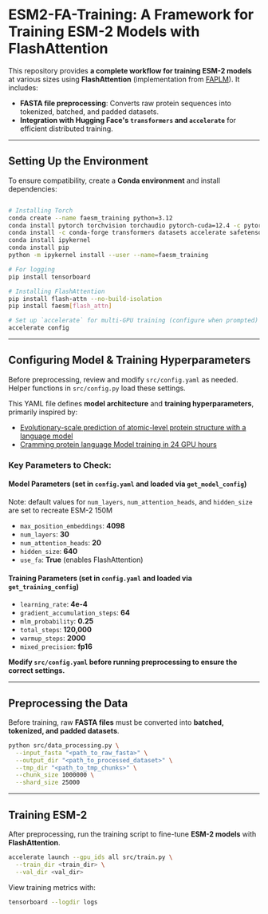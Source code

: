# ESM2-FA-Training: A Framework for Training ESM-2 Models with FlashAttention

This repository provides **a complete workflow for training ESM-2 models** at various sizes using **FlashAttention** (implementation from [FAPLM](https://github.com/pengzhangzhi/faplm/tree/main)). It includes:
- **FASTA file preprocessing**: Converts raw protein sequences into tokenized, batched, and padded datasets.
- **Integration with Hugging Face's `transformers` and `accelerate`** for efficient distributed training.

---
## Setting Up the Environment

To ensure compatibility, create a **Conda environment** and install dependencies:

```bash

# Installing Torch
conda create --name faesm_training python=3.12
conda install pytorch torchvision torchaudio pytorch-cuda=12.4 -c pytorch -c nvidia
conda install -c conda-forge transformers datasets accelerate safetensors einops
conda install ipykernel
conda install pip
python -m ipykernel install --user --name=faesm_training

# For logging
pip install tensorboard

# Installing FlashAttention
pip install flash-attn --no-build-isolation
pip install faesm[flash_attn]

# Set up `accelerate` for multi-GPU training (configure when prompted)
accelerate config
```

---
## Configuring Model & Training Hyperparameters

Before preprocessing, review and modify `src/config.yaml` as needed. Helper functions in `src/config.py` load these settings.

This YAML file defines **model architecture** and **training hyperparameters**, primarily inspired by:
- [Evolutionary-scale prediction of atomic-level protein structure with a language model](https://www-science-org.ezp-prod1.hul.harvard.edu/doi/10.1126/science.ade2574)
- [Cramming protein language Model training in 24 GPU hours](https://www.biorxiv.org/content/10.1101/2024.05.14.594108v1)

### **Key Parameters to Check:**

#### **Model Parameters (set in `config.yaml` and loaded via `get_model_config`)**
Note: default values for `num_layers`, `num_attention_heads`, and `hidden_size` are set to recreate ESM-2 150M
- `max_position_embeddings`: **4098** 
- `num_layers`: **30** 
- `num_attention_heads`: **20**
- `hidden_size`: **640** 
- `use_fa`: **True** (enables FlashAttention)

#### **Training Parameters (set in `config.yaml` and loaded via `get_training_config`)**
- `learning_rate`: **4e-4**
- `gradient_accumulation_steps`: **64**
- `mlm_probability`: **0.25** 
- `total_steps`: **120,000**
- `warmup_steps`: **2000**
- `mixed_precision`: **fp16**

**Modify `src/config.yaml` before running preprocessing to ensure the correct settings.**

---
## Preprocessing the Data

Before training, raw **FASTA files** must be converted into **batched, tokenized, and padded datasets**.

```bash
python src/data_processing.py \
  --input_fasta "<path_to_raw_fasta>" \
  --output_dir "<path_to_processed_dataset>" \
  --tmp_dir "<path_to_tmp_chunks>" \
  --chunk_size 1000000 \
  --shard_size 25000
```

---
## Training ESM-2

After preprocessing, run the training script to fine-tune **ESM-2 models** with **FlashAttention**.

```bash
accelerate launch --gpu_ids all src/train.py \
  --train_dir <train_dir> \
  --val_dir <val_dir>
```

View training metrics with:

```bash
tensorboard --logdir logs
```